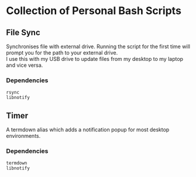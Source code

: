 # Collection of Personal Bash Scripts 
## File Sync
Synchronises file with external drive. Running the script for the first time will prompt you for the path to your external drive. <br/>
I use this with my USB drive to update files from my desktop to my laptop and vice versa.
### Dependencies
```
rsync
libnotify
```
## Timer
A termdown alias which adds a notification popup for most desktop environments.
### Dependencies
```
termdown
libnotify
```
